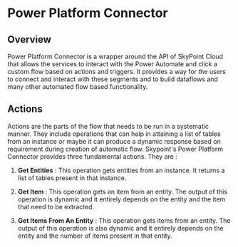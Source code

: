 # Power Platform Connector

## Overview

Power Platform Connector is a wrapper around the API of SkyPoint Cloud that allows the services to interact with the Power Automate and click a custom flow based on actions and triggers. It provides a way for the users to connect and interact with these segments and to build dataflows and many other automated flow based functionality.

## Actions

Actions are the parts of the flow that needs to be run in a systematic manner. They include operations that can help in attaining a list of tables from an instance or maybe it can produce a dynamic response based on requirement during creation of automatic flow.
Skypoint's Power Platform Connector provides three fundamental actions. They are :

1. **Get Entities** : This operation gets entities from an instance. It returns a list of tables present in that instance.

2. **Get Item** : This operation gets an item from an entity. The output of this operation is dynamic and it entirely depends on the entity and the item that need to be extracted.

3. **Get Items From An Entity** : This operation gets items from an entity. The output of this operation is also dynamic and it entirely depends on the entity and the number of items present in that entity.